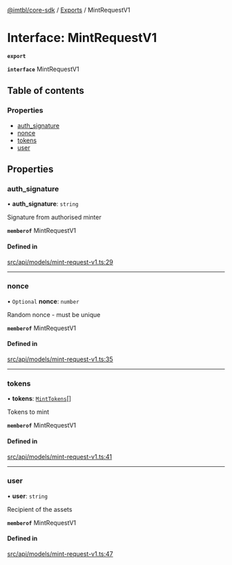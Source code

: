 [@imtbl/core-sdk](../README.md) / [Exports](../modules.md) / MintRequestV1

# Interface: MintRequestV1

**`export`** 

**`interface`** MintRequestV1

## Table of contents

### Properties

- [auth\_signature](MintRequestV1.md#auth_signature)
- [nonce](MintRequestV1.md#nonce)
- [tokens](MintRequestV1.md#tokens)
- [user](MintRequestV1.md#user)

## Properties

### auth\_signature

• **auth\_signature**: `string`

Signature from authorised minter

**`memberof`** MintRequestV1

#### Defined in

[src/api/models/mint-request-v1.ts:29](https://github.com/immutable/imx-core-sdk/blob/7204457/src/api/models/mint-request-v1.ts#L29)

___

### nonce

• `Optional` **nonce**: `number`

Random nonce - must be unique

**`memberof`** MintRequestV1

#### Defined in

[src/api/models/mint-request-v1.ts:35](https://github.com/immutable/imx-core-sdk/blob/7204457/src/api/models/mint-request-v1.ts#L35)

___

### tokens

• **tokens**: [`MintTokens`](MintTokens.md)[]

Tokens to mint

**`memberof`** MintRequestV1

#### Defined in

[src/api/models/mint-request-v1.ts:41](https://github.com/immutable/imx-core-sdk/blob/7204457/src/api/models/mint-request-v1.ts#L41)

___

### user

• **user**: `string`

Recipient of the assets

**`memberof`** MintRequestV1

#### Defined in

[src/api/models/mint-request-v1.ts:47](https://github.com/immutable/imx-core-sdk/blob/7204457/src/api/models/mint-request-v1.ts#L47)
